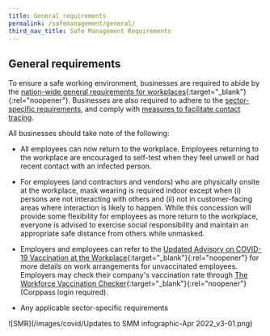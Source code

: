 ```yaml
---
title: General requirements
permalink: /safemanagement/general/
third_nav_title: Safe Management Requirements
---
```


## General requirements

To ensure a safe working environment, businesses are required to abide by the [nation-wide general requirements for workplaces](https://www.mom.gov.sg/covid-19/requirements-for-safe-management-measures){:target="_blank"}{:rel="noopener"}. Businesses are also required to adhere to the [sector-specific requirements](/safemanagement/sector/), and comply with [measures to facilitate contact tracing](/safemanagement/safeentry/).

All businesses should take note of the following:

- All employees can now return to the workplace. Employees returning to the workplace are encouraged to self-test when they feel unwell or had recent contact with an infected person.

- For employees (and contractors and vendors) who are physically onsite at the workplace, mask wearing is required indoor except when (i) persons are not interacting with others and (ii) not in customer-facing areas where interaction is likely to happen. While this concession will provide some flexibility for employees as more return to the workplace, everyone is advised to exercise social responsibility and maintain an appropriate safe distance from others while unmasked.

- Employers and employees can refer to the [Updated Advisory on COVID-19 Vaccination at the Workplace](https://www.mom.gov.sg/covid-19/advisory-on-covid-19-vaccination-in-employment-settings){:target="_blank"}{:rel="noopener"} for more details on work arrangements for unvaccinated employees. Employers may check their company's vaccination rate through [The Workforce Vaccination Checker](https://go.gov.sg/percentvaccinated){:target="_blank"}{:rel="noopener"} (Corppass login required).

- Any applicable sector-specific requirements

![SMR](/images/covid/Updates to SMM infographic-Apr 2022_v3-01.png)
